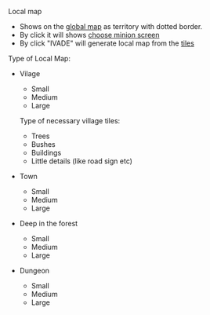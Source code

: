 Local map
* Shows on the [global map](./global-map.md) as territory with dotted border. 
* By click it will shows [choose minion screen](./choose-minion.md)
* By click "IVADE" will generate local map from the [tiles](../assets/Roguelike%20pack.zip)

Type of Local Map:
* Vilage
  * Small
  * Medium
  * Large
  
  Type of necessary village tiles:
    * Trees
    * Bushes
    * Buildings
    * Little details (like road sign etc)
    
* Town
  * Small
  * Medium
  * Large
* Deep in the forest
  * Small
  * Medium
  * Large
* Dungeon
  * Small
  * Medium
  * Large
